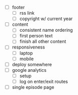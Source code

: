 - [ ] footer
  - [ ] rss link
  - [ ] copyright w/ current year
- [ ] content
  - [ ] consistent name ordering
  - [ ] first person text
  - [ ] finish all other content
- [ ] responsiveness
  - [ ] laptop
  - [ ] mobile
- [ ] deploy somewhere
- [ ] google analytics
  - [ ] setup
  - [ ] log on enter/exit routes
- [ ] single episode page
